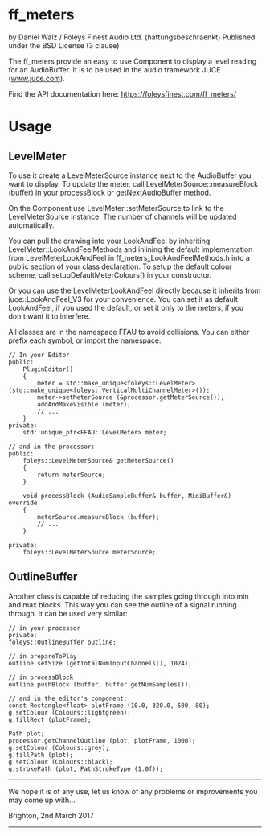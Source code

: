 
ff_meters
=========

by Daniel Walz / Foleys Finest Audio Ltd. (haftungsbeschraenkt)
Published under the BSD License (3 clause)

The ff_meters provide an easy to use Component to display a level reading for an
AudioBuffer. It is to be used in the audio framework JUCE (www.juce.com).

Find the API documentation here: https://foleysfinest.com/ff_meters/


Usage
=====

LevelMeter
----------

To use it create a LevelMeterSource instance next to the AudioBuffer you want to
display. To update the meter, call LevelMeterSource::measureBlock (buffer) in your
processBlock or getNextAudioBuffer method.

On the Component use LevelMeter::setMeterSource to link to the LevelMeterSource 
instance. The number of channels will be updated automatically.

You can pull the drawing into your LookAndFeel by inheriting LevelMeter::LookAndFeelMethods
and inlining the default implementation from LevelMeterLookAndFeel in 
ff_meters_LookAndFeelMethods.h into a public section of your class declaration. To
setup the default colour scheme, call setupDefaultMeterColours() in your constructor.

Or you can use the LevelMeterLookAndFeel directly because it inherits from juce::LookAndFeel_V3 
for your convenience. You can set it as default LookAndFeel, if you used the default, 
or set it only to the meters, if you don't want it to interfere.

All classes are in the namespace FFAU to avoid collisions. You can either prefix each symbol, 
or import the namespace.

    // In your Editor
    public:
        PluginEditor()
        {
            meter = std::make_unique<foleys::LevelMeter>(std::make_unique<foleys::VerticalMultiChannelMeter>());
            meter->setMeterSource (&processor.getMeterSource());
            addAndMakeVisible (meter);
            // ...
        }
    private:
        std::unique_ptr<FFAU::LevelMeter> meter;

    // and in the processor:
    public:
        foleys::LevelMeterSource& getMeterSource()
        {
            return meterSource;
        }

        void processBlock (AudioSampleBuffer& buffer, MidiBuffer&) override
        {
            meterSource.measureBlock (buffer);
            // ...
        }

    private:
        foleys::LevelMeterSource meterSource;


OutlineBuffer
-------------

Another class is capable of reducing the samples going through into min and max blocks. This
way you can see the outline of a signal running through. It can be used very similar:

    // in your processor
    private:
    foleys::OutlineBuffer outline;

    // in prepareToPlay
    outline.setSize (getTotalNumInputChannels(), 1024);

    // in processBlock
    outline.pushBlock (buffer, buffer.getNumSamples());

    // and in the editor's component:
    const Rectangle<float> plotFrame (10.0, 320.0, 580, 80);
    g.setColour (Colours::lightgreen);
    g.fillRect (plotFrame);

    Path plot;
    processor.getChannelOutline (plot, plotFrame, 1000);
    g.setColour (Colours::grey);
    g.fillPath (plot);
    g.setColour (Colours::black);
    g.strokePath (plot, PathStrokeType (1.0f));


********************************************************************************

We hope it is of any use, let us know of any problems or improvements you may 
come up with...

Brighton, 2nd March 2017

********************************************************************************
